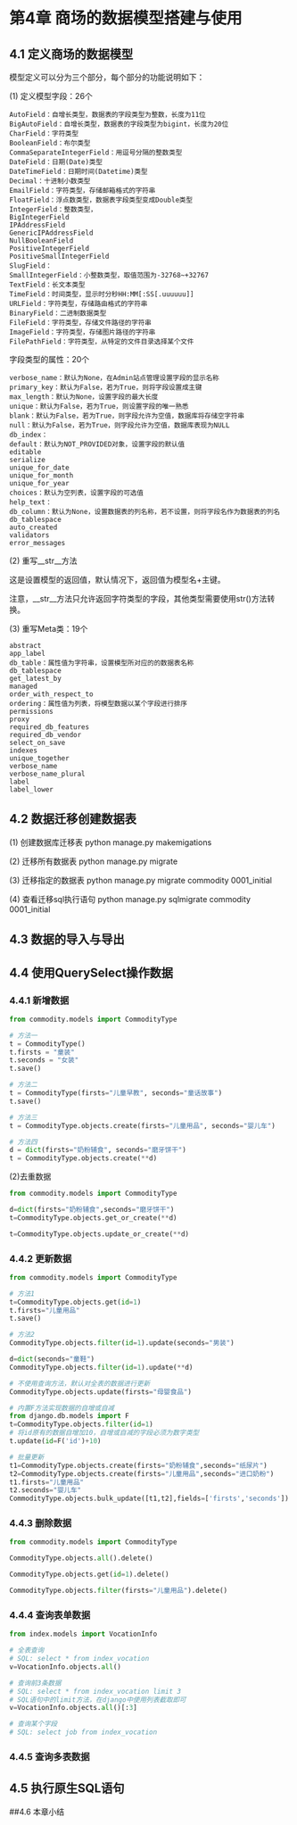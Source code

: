 # 第4章 商场的数据模型搭建与使用

## 4.1 定义商场的数据模型

模型定义可以分为三个部分，每个部分的功能说明如下：

(1) 定义模型字段：26个
```text
AutoField：自增长类型，数据表的字段类型为整数，长度为11位
BigAutoField：自增长类型，数据表的字段类型为bigint，长度为20位
CharField：字符类型
BooleanField：布尔类型
CommaSeparateIntegerField：用逗号分隔的整数类型
DateField：日期(Date)类型
DateTimeField：日期时间(Datetime)类型
Decimal：十进制小数类型
EmailField：字符类型，存储邮箱格式的字符串
FloatField：浮点数类型，数据表字段类型变成Double类型
IntegerField：整数类型，
BigIntegerField
IPAddressField
GenericIPAddressField
NullBooleanField
PositiveIntegerField
PositiveSmallIntegerField
SlugField：
SmallIntegerField：小整数类型，取值范围为-32768~+32767
TextField：长文本类型
TimeField：时间类型，显示时分秒HH:MM[:SS[.uuuuuu]]
URLField：字符类型，存储路由格式的字符串
BinaryField：二进制数据类型
FileField：字符类型，存储文件路径的字符串
ImageField：字符类型，存储图片路径的字符串
FilePathField：字符类型，从特定的文件目录选择某个文件
```
字段类型的属性：20个
```text
verbose_name：默认为None，在Admin站点管理设置字段的显示名称
primary_key：默认为False，若为True，则将字段设置成主键
max_length：默认为None，设置字段的最大长度
unique：默认为False，若为True，则设置字段的唯一熟悉
blank：默认为False，若为True，则字段允许为空值，数据库将存储空字符串
null：默认为False，若为True，则字段允许为空值，数据库表现为NULL
db_index：
default：默认为NOT_PROVIDED对象，设置字段的默认值
editable
serialize
unique_for_date
unique_for_month
unique_for_year
choices：默认为空列表，设置字段的可选值
help_text：
db_column：默认为None，设置数据表的列名称，若不设置，则将字段名作为数据表的列名
db_tablespace
auto_created
validators
error_messages
```

(2) 重写__str__方法

这是设置模型的返回值，默认情况下，返回值为模型名+主键。

注意，__str__方法只允许返回字符类型的字段，其他类型需要使用str()方法转换。

(3) 重写Meta类：19个
```text
abstract
app_label
db_table：属性值为字符串，设置模型所对应的的数据表名称
db_tablespace
get_latest_by
managed
order_with_respect_to
ordering：属性值为列表，将模型数据以某个字段进行排序
permissions
proxy
required_db_features
required_db_vendor
select_on_save
indexes
unique_together
verbose_name
verbose_name_plural
label
label_lower
```

## 4.2 数据迁移创建数据表
(1) 创建数据库迁移表
python manage.py makemigations

(2) 迁移所有数据表
python manage.py migrate

(3) 迁移指定的数据表
python manage.py migrate commodity 0001_initial

(4) 查看迁移sql执行语句
python manage.py sqlmigrate commodity 0001_initial

## 4.3 数据的导入与导出


## 4.4 使用QuerySelect操作数据

### 4.4.1 新增数据
```python
from commodity.models import CommodityType

# 方法一
t = CommodityType()
t.firsts = "童装"
t.seconds = "女装"
t.save()

# 方法二
t = CommodityType(firsts="儿童早教", seconds="童话故事")
t.save()

# 方法三
t = CommodityType.objects.create(firsts="儿童用品", seconds="婴儿车")

# 方法四
d = dict(firsts="奶粉辅食", seconds="磨牙饼干")
t = CommodityType.objects.create(**d)
```

(2)去重数据
```python
from commodity.models import CommodityType

d=dict(firsts="奶粉辅食",seconds="磨牙饼干")
t=CommodityType.objects.get_or_create(**d)

t=CommodityType.objects.update_or_create(**d)
```

### 4.4.2 更新数据
```python
from commodity.models import CommodityType

# 方法1
t=CommodityType.objects.get(id=1)
t.firsts="儿童用品"
t.save()

# 方法2
CommodityType.objects.filter(id=1).update(seconds="男装")

d=dict(seconds="童鞋")
CommodityType.objects.filter(id=1).update(**d)

# 不使用查询方法，默认对全表的数据进行更新
CommodityType.objects.update(firsts="母婴食品")

# 内置F方法实现数据的自增或自减
from django.db.models import F
t=CommodityType.objects.filter(id=1)
# 将id原有的数据自增加10，自增或自减的字段必须为数字类型
t.update(id=F('id')+10)

# 批量更新
t1=CommodityType.objects.create(firsts="奶粉辅食",seconds="纸尿片")
t2=CommodityType.objects.create(firsts="儿童用品",seconds="进口奶粉")
t1.firsts="儿童用品"
t2.seconds="婴儿车"
CommodityType.objects.bulk_update([t1,t2],fields=['firsts','seconds'])
```

### 4.4.3 删除数据
```python
from commodity.models import CommodityType

CommodityType.objects.all().delete()

CommodityType.objects.get(id=1).delete()

CommodityType.objects.filter(firsts="儿童用品").delete()
```

### 4.4.4 查询表单数据
```python
from index.models import VocationInfo

# 全表查询
# SQL: select * from index_vocation
v=VocationInfo.objects.all()

# 查询前3条数据
# SQL: select * from index_vocation limit 3
# SQL语句中的limit方法，在django中使用列表截取即可
v=VocationInfo.objects.all()[:3]

# 查询某个字段
# SQL: select job from index_vocation

```

### 4.4.5 查询多表数据



## 4.5 执行原生SQL语句


##4.6 本章小结

